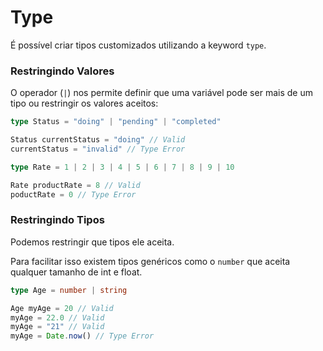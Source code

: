 # Type

É possível criar tipos customizados utilizando a keyword `type`.

### Restringindo Valores

O operador (`|`) nos permite definir que uma variável pode ser mais de um tipo ou restringir os valores aceitos:

```typescript
type Status = "doing" | "pending" | "completed"

Status currentStatus = "doing" // Valid
currentStatus = "invalid" // Type Error
```

```typescript
type Rate = 1 | 2 | 3 | 4 | 5 | 6 | 7 | 8 | 9 | 10

Rate productRate = 8 // Valid
poductRate = 0 // Type Error
```

### Restringindo Tipos

Podemos restringir que tipos ele aceita.

Para facilitar isso existem tipos genéricos como o `number` que aceita qualquer tamanho de int e float.

```typescript
type Age = number | string

Age myAge = 20 // Valid
myAge = 22.0 // Valid
myAge = "21" // Valid
myAge = Date.now() // Type Error
```
